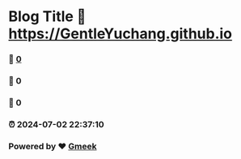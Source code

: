 # Blog Title :link: https://GentleYuchang.github.io 
### :page_facing_up: [0](https://GentleYuchang.github.io/tag.html) 
### :speech_balloon: 0 
### :hibiscus: 0 
### :alarm_clock: 2024-07-02 22:37:10 
### Powered by :heart: [Gmeek](https://github.com/Meekdai/Gmeek)
